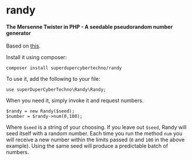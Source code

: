 # randy
#### The Mersenne Twister in PHP - A seedable pseudorandom number generator

Based on [this](https://www.dr-chuck.com/csev-blog/2015/09/a-mersenne_twister-implementation-in-php/).

Install it using composer:

```
composer install superdupercybertechno/randy
```

To use it, add the following to your file:

```
use superDuperCyberTechno\Randy\Randy;
```

When you need it, simply invoke it and request numbers.

```
$randy = new Randy($seed);
$number = $randy->num(0,100);
```

Where `$seed` is a string of your choosing. If you leave out `$seed`, Randy will seed itself with a random number.
Each time you run the method `num` you will receive a new number within the limits passed (`0` and `100` in the above example). Using the same seed will produce a predictable batch of numbers.
